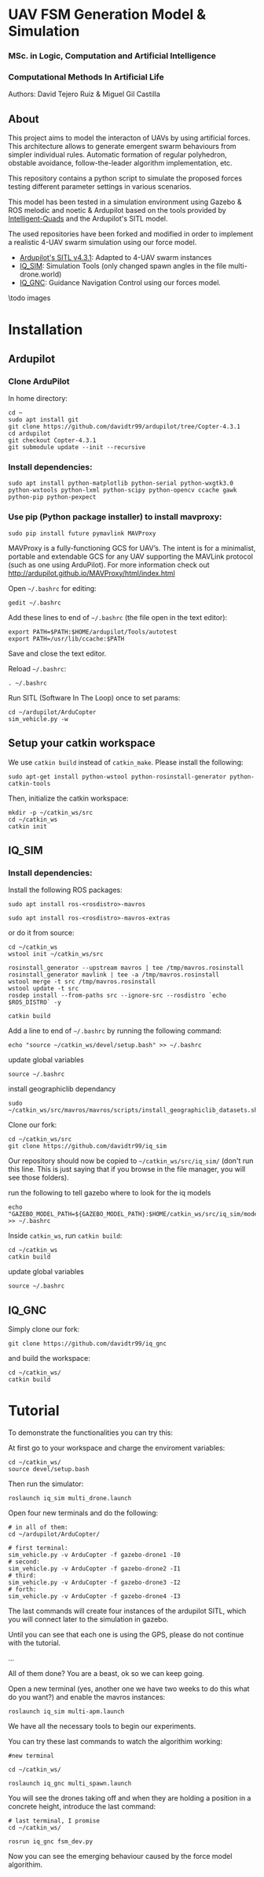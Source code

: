 # UAV FSM Generation Model & Simulation
### MSc. in Logic, Computation and Artificial Intelligence
### Computational Methods In Artificial Life
Authors: David Tejero Ruiz & Miguel Gil Castilla

## About
This project aims to model the interacton of UAVs by using artificial forces. This architecture allows to generate emergent swarm behaviours from simpler individual rules. Automatic formation of regular polyhedron, obstable avoidance, follow-the-leader algorithm implementation, etc.

This repository contains a python script to simulate the proposed forces testing different parameter settings in various scenarios.

This model has been tested in a simulation environment using Gazebo & ROS melodic and noetic & Ardupilot based on the tools provided by [Intelligent-Quads](https://github.com/Intelligent-Quads) and the Ardupilot's SITL model.

The used repositories have been forked and modified in order to implement a realistic 4-UAV swarm simulation using our force model.
- [Ardupilot's SITL v4.3.1](https://github.com/davidtr99/ardupilot/tree/Copter-4.3.1): Adapted to 4-UAV swarm instances
- [IQ_SIM](https://github.com/davidtr99/iq_sim): Simulation Tools (only changed spawn angles in the file multi-drone.world)
- [IQ_GNC](https://github.com/davidtr99/iq_gnc): Guidance Navigation Control using our forces model.


\todo images

# Installation

## Ardupilot

### Clone ArduPilot

In home directory:
```
cd ~
sudo apt install git
git clone https://github.com/davidtr99/ardupilot/tree/Copter-4.3.1
cd ardupilot
git checkout Copter-4.3.1
git submodule update --init --recursive
```

### Install dependencies:
```
sudo apt install python-matplotlib python-serial python-wxgtk3.0 python-wxtools python-lxml python-scipy python-opencv ccache gawk python-pip python-pexpect
```

### Use pip (Python package installer) to install mavproxy:
```
sudo pip install future pymavlink MAVProxy
```

MAVProxy is a fully-functioning GCS for UAV’s. The intent is for a minimalist, portable and extendable GCS for any UAV supporting the MAVLink protocol (such as one using ArduPilot). For more information check out http://ardupilot.github.io/MAVProxy/html/index.html

Open `~/.bashrc` for editing:
```
gedit ~/.bashrc
```

Add these lines to end of `~/.bashrc` (the file open in the text editor):
```
export PATH=$PATH:$HOME/ardupilot/Tools/autotest
export PATH=/usr/lib/ccache:$PATH
```

Save and close the text editor.

Reload `~/.bashrc`:
```
. ~/.bashrc
```

Run SITL (Software In The Loop) once to set params:
```
cd ~/ardupilot/ArduCopter
sim_vehicle.py -w
```

## Setup your catkin workspace

 We use `catkin build` instead of `catkin_make`. Please install the following:
```
sudo apt-get install python-wstool python-rosinstall-generator python-catkin-tools
```

Then, initialize the catkin workspace:
```
mkdir -p ~/catkin_ws/src
cd ~/catkin_ws
catkin init
```

## IQ_SIM

### Install dependencies:

Install the following ROS packages:
```
sudo apt install ros-<rosdistro>-mavros

sudo apt install ros-<rosdistro>-mavros-extras

```
or do it  from source:
```
cd ~/catkin_ws
wstool init ~/catkin_ws/src

rosinstall_generator --upstream mavros | tee /tmp/mavros.rosinstall
rosinstall_generator mavlink | tee -a /tmp/mavros.rosinstall
wstool merge -t src /tmp/mavros.rosinstall
wstool update -t src
rosdep install --from-paths src --ignore-src --rosdistro `echo $ROS_DISTRO` -y

catkin build
```
Add a line to end of `~/.bashrc` by running the following command:
```
echo "source ~/catkin_ws/devel/setup.bash" >> ~/.bashrc
```

update global variables
```
source ~/.bashrc
```

install geographiclib dependancy 
```
sudo ~/catkin_ws/src/mavros/mavros/scripts/install_geographiclib_datasets.sh
```


Clone our fork:
```
cd ~/catkin_ws/src
git clone https://github.com/davidtr99/iq_sim
```
Our repository should now be copied to `~/catkin_ws/src/iq_sim/` (don't run this line. This is just saying that if you browse in the file manager, you will see those folders).

run the following to tell gazebo where to look for the iq models 
```
echo "GAZEBO_MODEL_PATH=${GAZEBO_MODEL_PATH}:$HOME/catkin_ws/src/iq_sim/models" >> ~/.bashrc
```
Inside `catkin_ws`, run `catkin build`:

```
cd ~/catkin_ws
catkin build
```
update global variables
```
source ~/.bashrc
```

## IQ_GNC
Simply clone our fork:
```
git clone https://github.com/davidtr99/iq_gnc
```

and build the workspace:
```
cd ~/catkin_ws/
catkin build
```

# Tutorial

To demonstrate the functionalities you can try this:

At first go to your workspace and charge the enviroment variables:
```
cd ~/catkin_ws/
source devel/setup.bash
```

Then run the simulator:
```
roslaunch iq_sim multi_drone.launch
```

Open four new terminals and do the following:

```
# in all of them:
cd ~/ardupilot/ArduCopter/

# first terminal:
sim_vehicle.py -v ArduCopter -f gazebo-drone1 -I0
# second:
sim_vehicle.py -v ArduCopter -f gazebo-drone2 -I1
# third:
sim_vehicle.py -v ArduCopter -f gazebo-drone3 -I2
# forth:
sim_vehicle.py -v ArduCopter -f gazebo-drone4 -I3

```

The last commands will create four instances of the ardupilot SITL, which you will connect later to the simulation in gazebo.

Until you can see that each one is using the GPS, please do not continue with the tutorial.

...

All of them done? You are a beast, ok so we can keep going.

Open a new terminal (yes, another one we have two weeks to do this what do you want?) and enable the mavros instances:

```
roslaunch iq_sim multi-apm.launch
```

We have all the necessary tools to begin our experiments. 

You can try these last commands to watch the algorithim working:

```
#new terminal

cd ~/catkin_ws/

roslaunch iq_gnc multi_spawn.launch
```

You will see the drones taking off and when they are holding a position in a concrete height, introduce the last command:

```
# last terminal, I promise
cd ~/catkin_ws/

rosrun iq_gnc fsm_dev.py

```

Now you can see the emerging behaviour caused by the force model algorithim.

